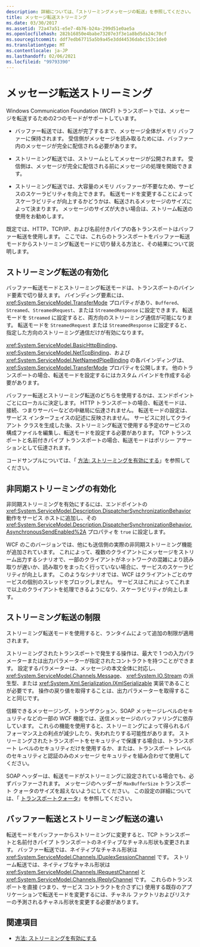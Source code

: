 ```yaml
---
description: 詳細については、「ストリーミングメッセージの転送」を参照してください。
title: メッセージ転送ストリーミング
ms.date: 03/30/2017
ms.assetid: 72a47a51-e5e7-4b76-b24a-299d51e0ae5a
ms.openlocfilehash: 282b16850e4babe73207e3f3e1a8bd5da24c70cf
ms.sourcegitcommit: ddf7edb67715a5b9a45e3dd44536dabc153c1de0
ms.translationtype: MT
ms.contentlocale: ja-JP
ms.lasthandoff: 02/06/2021
ms.locfileid: "99793390"
---
```

# <a name="streaming-message-transfer"></a>メッセージ転送ストリーミング

Windows Communication Foundation (WCF) トランスポートでは、メッセージを転送するための2つのモードがサポートしています。  
  
- バッファー転送では、転送が完了するまで、メッセージ全体がメモリ バッファーに保持されます。 受信側がメッセージを読み取るためには、バッファー内のメッセージが完全に配信される必要があります。  
  
- ストリーミング転送では、ストリームとしてメッセージが公開されます。 受信側は、メッセージが完全に配信される前にメッセージの処理を開始できます。  
  
- ストリーミング転送では、大容量のメモリ バッファーが不要なため、サービスのスケーラビリティを向上できます。 転送モードを変更することによってスケーラビリティが向上するかどうかは、転送されるメッセージのサイズによって決まります。 メッセージのサイズが大きい場合は、ストリーム転送の使用をお勧めします。  
  
 既定では、HTTP、TCP/IP、および名前付きパイプの各トランスポートはバッファー転送を使用します。 ここでは、これらのトランスポートをバッファー転送モードからストリーミング転送モードに切り替える方法と、その結果について説明します。  
  
## <a name="enabling-streamed-transfers"></a>ストリーミング転送の有効化  

 バッファー転送モードとストリーミング転送モードは、トランスポートのバインド要素で切り替えます。 バインディング要素には、<xref:System.ServiceModel.TransferMode> プロパティがあり、`Buffered`、`Streamed`、`StreamedRequest`、または `StreamedResponse` に設定できます。 転送モードを `Streamed` に設定すると、両方向のストリーミング通信が可能になります。 転送モードを `StreamedRequest` または `StreamedResponse` に設定すると、指定した方向のストリーミング通信だけが有効になります。  
  
 <xref:System.ServiceModel.BasicHttpBinding>、<xref:System.ServiceModel.NetTcpBinding>、および <xref:System.ServiceModel.NetNamedPipeBinding> の各バインディングは、<xref:System.ServiceModel.TransferMode> プロパティを公開します。 他のトランスポートの場合、転送モードを設定するにはカスタム バインドを作成する必要があります。  
  
 バッファー転送とストリーミング転送のどちらを使用するかは、エンドポイントごとにローカルに決定します。 HTTP トランスポートの場合、転送モードは、接続、つまりサーバーなどの中継局に伝達されません。 転送モードの設定は、サービス インターフェイスの記述に反映されません。 サービスに対してクライアント クラスを生成した後、ストリーミング転送で使用する予定のサービスの構成ファイルを編集し、転送モードを設定する必要があります。 TCP トランスポートと名前付きパイプ トランスポートの場合、転送モードはポリシー アサーションとして伝達されます。  
  
 コードサンプルについては、「 [方法: ストリーミングを有効にする](how-to-enable-streaming.md)」を参照してください。  
  
## <a name="enabling-asynchronous-streaming"></a>非同期ストリーミングの有効化  

 非同期ストリーミングを有効にするには、エンドポイントの <xref:System.ServiceModel.Description.DispatcherSynchronizationBehavior> 動作をサービス ホストに追加し、その <xref:System.ServiceModel.Description.DispatcherSynchronizationBehavior.AsynchronousSendEnabled%2A> プロパティを `true` に設定します。  
  
 WCF のこのバージョンでは、他にも送信側の実際の非同期ストリーミング機能が追加されています。 これによって、複数のクライアントにメッセージをストリーム出力するシナリオで、一部のクライアントがネットワークの混雑により読み取りが遅いか、読み取りをまったく行っていない場合に、サービスのスケーラビリティが向上します。 このようなシナリオでは、WCF はクライアントごとのサービスの個別のスレッドをブロックしません。 サービスはこれによってこれまで以上のクライアントを処理できるようになり、スケーラビリティが向上します。  
  
## <a name="restrictions-on-streamed-transfers"></a>ストリーミング転送の制限  

 ストリーミング転送モードを使用すると、ランタイムによって追加の制限が適用されます。  
  
 ストリーミングされたトランスポートで発生する操作は、最大で 1 つの入力パラメーターまたは出力パラメーターが指定されたコントラクトを持つことができます。 設定するパラメーターは、メッセージの本文全体に対応し、<xref:System.ServiceModel.Channels.Message>、 <xref:System.IO.Stream> の派生型、または <xref:System.Xml.Serialization.IXmlSerializable> 実装であることが必要です。 操作の戻り値を取得することは、出力パラメーターを取得することと同じです。  
  
 信頼できるメッセージング、トランザクション、SOAP メッセージレベルのセキュリティなどの一部の WCF 機能では、送信メッセージのバッファリングに依存しています。 これらの機能を使用すると、ストリーミングによって得られるパフォーマンス上の利点が減少したり、失われたりする可能性があります。 ストリーミングされたトランスポートをセキュリティで保護する場合は、トランスポート レベルのセキュリティだけを使用するか、または、トランスポート レベルのセキュリティと認証のみのメッセージ セキュリティを組み合わせて使用してください。  
  
 SOAP ヘッダーは、転送モードがストリーミングに設定されている場合でも、必ずバッファーされます。 メッセージのヘッダーが `MaxBufferSize` トランスポート クォータのサイズを超えないようにしてください。 この設定の詳細については、「 [トランスポートクォータ](transport-quotas.md)」を参照してください。  
  
## <a name="differences-between-buffered-and-streamed-transfers"></a>バッファー転送とストリーミング転送の違い  

 転送モードをバッファーからストリーミングに変更すると、TCP トランスポートと名前付きパイプ トランスポートのネイティブなチャネル形状も変更されます。 バッファー転送では、ネイティブなチャネル形状は <xref:System.ServiceModel.Channels.IDuplexSessionChannel> です。 ストリーム転送では、ネイティブなチャネル形状は <xref:System.ServiceModel.Channels.IRequestChannel> と <xref:System.ServiceModel.Channels.IReplyChannel> です。 これらのトランスポートを直接 (つまり、サービス コントラクトを介さずに) 使用する既存のアプリケーションで転送モードを変更するには、チャネル ファクトリおよびリスナーの予測されるチャネル形状を変更する必要があります。  
  
## <a name="see-also"></a>関連項目

- [方法: ストリーミングを有効にする](how-to-enable-streaming.md)
